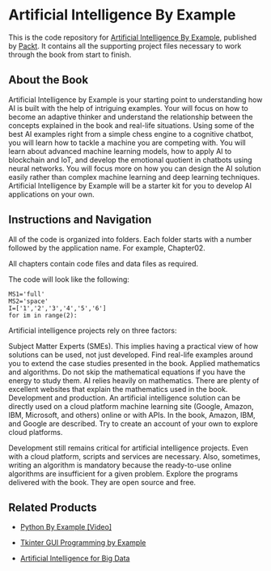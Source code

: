 # Artificial Intelligence By Example
This is the code repository for [Artificial Intelligence By Example](https://www.packtpub.com/big-data-and-business-intelligence/artificial-intelligence-example?utm_source=github&utm_medium=repository&utm_campaign=9781788990547), published by [Packt](https://www.packtpub.com/?utm_source=github). It contains all the supporting project files necessary to work through the book from start to finish.
## About the Book
Artificial Intelligence by Example is your starting point to understanding how AI is built with the help of intriguing examples. Your will focus on how to become an adaptive thinker and understand the relationship between the concepts explained in the book and real-life situations. Using some of the best AI examples right from a simple chess engine to a cognitive chatbot, you will learn how to tackle a machine you are competing with. You will learn about advanced machine learning models, how to apply AI to blockchain and IoT, and develop the emotional quotient in chatbots using neural networks. You will focus more on how you can design the AI solution easily rather than complex machine learning and deep learning techniques. Artificial Intelligence by Example will be a starter kit for you to develop AI applications on your own.
## Instructions and Navigation
All of the code is organized into folders. Each folder starts with a number followed by the application name. For example, Chapter02.

All chapters contain code files and data files as required.

The code will look like the following:
```
MS1='full'
MS2='space'
I=['1','2','3','4','5','6']
for im in range(2):
```

Artificial intelligence projects rely on three factors:

Subject Matter Experts (SMEs). This implies having a practical view of how solutions can be used, not just developed. Find real-life examples around you to extend the case studies presented in the book.
Applied mathematics and algorithms. Do not skip the mathematical equations if you have the energy to study them. AI relies heavily on mathematics. There are plenty of excellent websites that explain the mathematics used in the book.
Development and production.
An artificial intelligence solution can be directly used on a cloud platform machine learning site (Google, Amazon, IBM, Microsoft, and others) online or with APIs. In the book, Amazon, IBM, and Google are described. Try to create an account of your own to explore cloud platforms.

Development still remains critical for artificial intelligence projects. Even with a cloud platform, scripts and services are necessary. Also, sometimes, writing an algorithm is mandatory because the ready-to-use online algorithms are insufficient for a given problem. Explore the programs delivered with the book. They are open source and free. 

## Related Products
* [Python By Example [Video]](https://www.packtpub.com/application-development/python-example-video?utm_source=github&utm_medium=repository&utm_campaign=9781788625807)

* [Tkinter GUI Programming by Example](https://www.packtpub.com/application-development/tkinter-gui-programming-example?utm_source=github&utm_medium=repository&utm_campaign=9781788627481)

* [Artificial Intelligence for Big Data](https://www.packtpub.com/application-development/tkinter-gui-programming-example?utm_source=github&utm_medium=repository&utm_campaign=9781788627481)

